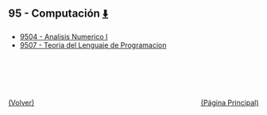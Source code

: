 
<html>
<body>
<h2>95 - Computación <a href="https://downgit.github.io/#/home?url=https://github.com/Apuntes-FIUBA/Apuntes-Electronica/tree/main/95 - Computación" style="font-size:20px">  ⬇️ </a></h2>
<ul>
    <li><a href="9504 - Analisis Numerico I">9504 - Analisis Numerico I</a></li>
    <li><a href="9507 - Teoria del Lenguaje de Programacion">9507 - Teoria del Lenguaje de Programacion</a></li>
</ul>
</body>
</html>















<br><br><br><br><br><a href="../" style="float: left">(Volver)</a> <a href="https://apuntes-fiuba.github.io/Apuntes-Electronica" style="float: right">(Página Principal)</a>
